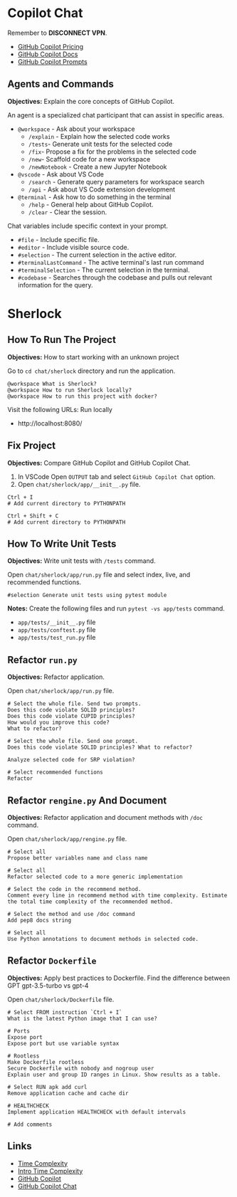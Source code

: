 # Copilot Chat

Remember to **DISCONNECT VPN**.

* [GitHub Copilot Pricing](https://github.com/features/copilot/plans)
* [GitHub Copilot Docs](https://docs.github.com/en/copilot/using-github-copilot)
* [GitHub Copilot Prompts](https://docs.github.com/en/copilot/using-github-copilot/example-use-cases/example-prompts-for-copilot-chat)

## Agents and Commands

**Objectives:** Explain the core concepts of GitHub Copilot.

An agent is a specialized chat participant that can assist in specific areas.

* `@workspace` - Ask about your workspace
  * `/explain` - Explain how the selected code works
  * `/tests`- Generate unit tests for the selected code
  * `/fix`- Propose a fix for the problems in the selected code
  * `/new`- Scaffold code for a new workspace
  * `/newNotebook` - Create a new Jupyter Notebook
* `@vscode` - Ask about VS Code
  * `/search` - Generate query parameters for workspace search
  * `/api` - Ask about VS Code extension development
* `@terminal` - Ask how to do something in the terminal
  * `/help` - General help about GitHub Copilot.
  * `/clear` - Clear the session.

Chat variables include specific context in your prompt.

* `#file` - Include specific file.
* `#editor` - Include visible source code.
* `#selection` - The current selection in the active editor.
* `#terminalLastCommand` - The active terminal's last run command
* `#terminalSelection` - The current selection in the terminal.
* `#codebase` - Searches through the codebase and pulls out relevant information for the query.

# Sherlock

## How To Run The Project

**Objectives:** How to start working with an unknown project

Go to `cd chat/sherlock` directory and run the application.

```
@workspace What is Sherlock?
@workspace How to run Sherlock locally?
@workspace How to run this project with docker?
```

Visit the following URLs: Run locally

- http://localhost:8080/

## Fix Project

**Objectives:** Compare GitHub Copilot and GitHub Copilot Chat.

1. In VSCode Open `OUTPUT` tab and select `GitHub Copilot Chat` option.
2. Open `chat/sherlock/app/__init__.py` file.

```
Ctrl + I
# Add current directory to PYTHONPATH

Ctrl + Shift + C
# Add current directory to PYTHONPATH
```

## How To Write Unit Tests

**Objectives:** Write unit tests with `/tests` command.

Open `chat/sherlock/app/run.py` file and select index, live, and recommended functions.

```
#selection Generate unit tests using pytest module
```

**Notes:** Create the following files and run `pytest -vs app/tests` command.

- `app/tests/__init__.py` file
- `app/tests/conftest.py` file
- `app/tests/test_run.py` file

## Refactor `run.py`

**Objectives:** Refactor application.

Open `chat/sherlock/app/run.py` file.

```
# Select the whole file. Send two prompts.
Does this code violate SOLID principles?
Does this code violate CUPID principles?
How would you improve this code?
What to refactor?

# Select the whole file. Send one prompt.
Does this code violate SOLID principles? What to refactor?

Analyze selected code for SRP violation?

# Select recommended functions
Refactor
```

## Refactor `rengine.py` And Document

**Objectives:** Refactor application and document methods with `/doc` command.

Open `chat/sherlock/app/rengine.py` file.

```
# Select all
Propose better variables name and class name

# Select all
Refactor selected code to a more generic implementation

# Select the code in the recommend method.
Comment every line in recommend method with time complexity. Estimate the total time complexity of the recommended method.

# Select the method and use /doc command
Add pep8 docs string

# Select all
Use Python annotations to document methods in selected code.
```

## Refactor `Dockerfile`

**Objectives:** Apply best practices to Dockerfile. Find the difference between GPT gpt-3.5-turbo vs gpt-4

Open `chat/sherlock/Dockerfile` file.

```
# Select FROM instruction `Ctrl + I`
What is the latest Python image that I can use?

# Ports
Expose port
Expose port but use variable syntax

# Rootless
Make Dockerfile rootless
Secure Dockerfile with nobody and nogroup user
Explain user and group ID ranges in Linux. Show results as a table.

# Select RUN apk add curl
Remove application cache and cache dir

# HEALTHCHECK
Implement application HEALTHCHECK with default intervals

# Add comments
```

## Links

- [Time Complexity](https://www.desmos.com/calculator/xpfyjl1lbn)
- [Intro Time Complexity](https://victoria.dev/blog/a-coffee-break-introduction-to-time-complexity-of-algorithms/)
- [GitHub Copilot](https://docs.github.com/en/copilot/configuring-github-copilot/configuring-github-copilot-in-your-environment?tool=vscode)
- [GitHub Copilot Chat](https://learn.microsoft.com/en-us/visualstudio/ide/visual-studio-github-copilot-chat?view=vs-2022)
